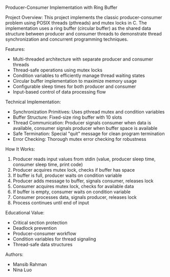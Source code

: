 Producer-Consumer Implementation with Ring Buffer

Project Overview:
This project implements the classic producer-consumer problem using POSIX threads (pthreads) and mutex locks in C. The implementation uses a ring buffer (circular buffer) as the shared data structure between producer and consumer threads to demonstrate thread synchronization and concurrent programming techniques.

Features:
- Multi-threaded architecture with separate producer and consumer threads
- Thread-safe operations using mutex locks
- Condition variables to efficiently manage thread waiting states
- Circular buffer implementation to maximize memory usage
- Configurable sleep times for both producer and consumer
- Input-based control of data processing flow

Technical Implementation:
- Synchronization Primitives: Uses pthread mutex and condition variables
- Buffer Structure: Fixed-size ring buffer with 10 slots
- Thread Communication: Producer signals consumer when data is available, consumer signals producer when buffer space is available
- Safe Termination: Special "quit" message for clean program termination
- Error Checking: Thorough mutex error checking for robustness

How It Works:
1. Producer reads input values from stdin (value, producer sleep time, consumer sleep time, print code)
2. Producer acquires mutex lock, checks if buffer has space
3. If buffer is full, producer waits on condition variable
4. Producer adds message to buffer, signals consumer, releases lock
5. Consumer acquires mutex lock, checks for available data
6. If buffer is empty, consumer waits on condition variable
7. Consumer processes data, signals producer, releases lock
8. Process continues until end of input

Educational Value:
- Critical section protection
- Deadlock prevention
- Producer-consumer workflow
- Condition variables for thread signaling
- Thread-safe data structures

Authors:
- Mansib Rahman
- Nina Luo